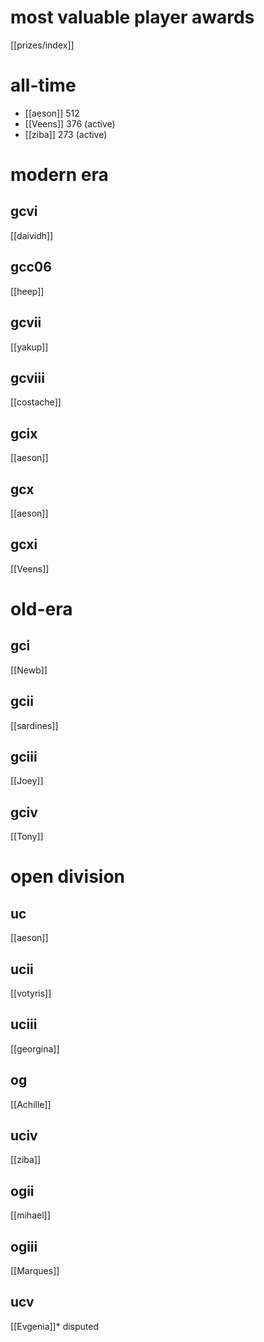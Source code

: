 # most valuable player awards

[[prizes/index]]

# all-time

* [[aeson]] 512
* [[Veens]] 376 (active)
* [[ziba]] 273 (active)

# modern era

## gcvi

[[daividh]]

## gcc06

[[heep]]

## gcvii

[[yakup]]

## gcviii

[[costache]]

## gcix

[[aeson]]

## gcx

[[aeson]]

## gcxi

[[Veens]]

# old-era

## gci

[[Newb]]

## gcii

[[sardines]]

## gciii

[[Joey]]

## gciv

[[Tony]]

# open division

## uc

[[aeson]]

## ucii

[[votyris]]

## uciii

[[georgina]]

## og

[[Achille]]

## uciv

[[ziba]]

## ogii

[[mihael]]

## ogiii

[[Marques]]

## ucv

[[Evgenia]]* disputed